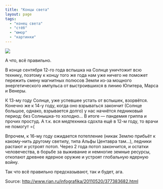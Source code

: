 ```yaml
---
title: "Концы света"
layout: page 
tags:
  - "конец света"
  - "стёб"
  - "юмор"
  - "картинки"
---
```

  
![](http://img.beta.rian.ru/images/37746/07/377460750.jpg)

А что, всё правильно.  
  
В конце сентября 12-го года вспышка на Солнце уничтожит всю технику, поэтому к концу того же года нам уже ничего не поможет пережить смену магнитных полюсов Земли из-за мощного энергетического импульса от выстроившихся в линию Юпитера, Марса и Венеры.  
  
К 13-му году Солнце, уже успевшее устать от вспышек, взорвётся. Конечно же к 14-у году, когда оно взрываться закончит (Солнце большое, однако, взрывается долго) у нас начнётся ледниковый период: без Солнышка-то холодно... В итоге — пандемия гриппа и прочих простуд. А т.к. вся медтехника сдохла ещё в 12-м году, то врачи не помогут =(  
  
Впрочем, к 16-му году ожидается потепление (никак Землю прибьёт к какому-нить другому светилу, типа Альфы Центавра там...), ледники растают и устроят потоп. Через 2 года потоп закончится, и остатки человечества, в борьбе за выживание и немногие земные ресурсы, откопают древнее ядерное оружие и устроят глобальную ядерную войну.  
  
Так что всё правильно предсказывают, так и будет, ага.

Source: <http://www.rian.ru/infografika/20110520/377383682.html>

